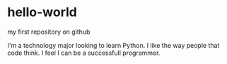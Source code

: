 # hello-world
my first repository on github

I'm a technology major looking to learn Python.
I like the way people that code think.
I feel I can be a successfull programmer.
